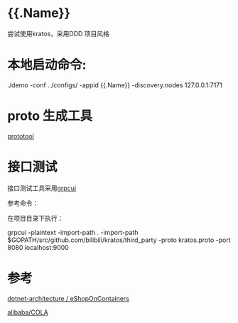 # {{.Name}}

尝试使用kratos，采用DDD 项目风格

# 本地启动命令:
./demo -conf ../configs/ -appid {{.Name}} -discovery.nodes 127.0.0.1:7171

# proto 生成工具
[prototool](https://github.com/mfslog/prototool)

# 接口测试

接口测试工具采用[grpcui](https://github.com/fullstorydev/grpcui)

参考命令：

在项目目录下执行：

grpcui -plaintext -import-path . -import-path $GOPATH/src/github.com/bilibili/kratos/third_party  -proto kratos.proto -port 8080 localhost:9000

# 参考
[dotnet-architecture / eShopOnContainers](https://github.com/dotnet-architecture/eShopOnContainers)

[alibaba/COLA](https://github.com/alibaba/COLA)